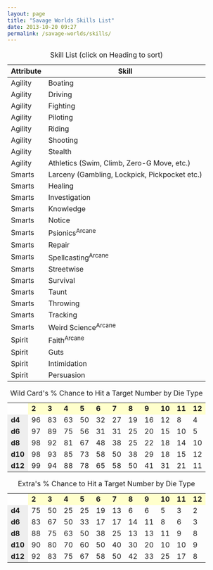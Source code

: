 ```yaml
---
layout: page
title: "Savage Worlds Skills List"
date: 2013-10-20 09:27
permalink: /savage-worlds/skills/
---
```


<table id='sorted' class='table table-condensed tablesorter zebra-striped'>
  <caption>Skill List (click on Heading to sort)</caption>
  <thead>
    <tr>
      <th>Attribute</th>
      <th>Skill</th>
    </tr>
  </thead>
  <tbody>
    <tr>
      <td>Agility</td>
      <td>Boating</td>
    </tr>
    <tr>
      <td>Agility</td>
      <td>Driving</td>
    </tr>
    <tr>
      <td>Agility</td>
      <td>Fighting</td>
    </tr>
    <tr>
      <td>Agility</td>
      <td>Piloting</td>
    </tr>
    <tr>
      <td>Agility</td>
      <td>Riding</td>
    </tr>
    <tr>
      <td>Agility</td>
      <td>Shooting</td>
    </tr>
    <tr>
      <td>Agility</td>
      <td>Stealth</td>
    </tr>
    <tr>
      <td>Agility</td>
      <td>Athletics (Swim, Climb, Zero-G Move, etc.)</td>
    </tr>
    <tr>
      <td>Smarts</td>
      <td>Larceny (Gambling, Lockpick, Pickpocket etc.)</td>
    </tr>
    <tr>
      <td>Smarts</td>
      <td>Healing</td>
    </tr>
    <tr>
      <td>Smarts</td>
      <td>Investigation</td>
    </tr>
    <tr>
      <td>Smarts</td>
      <td>Knowledge</td>
    </tr>
    <tr>
      <td>Smarts</td>
      <td>Notice</td>
    </tr>
    <tr>
      <td>Smarts</td>
      <td>Psionics<sup>Arcane</sup></td>
    </tr>
    <tr>
      <td>Smarts</td>
      <td>Repair</td>
    </tr>
    <tr>
      <td>Smarts</td>
      <td>Spellcasting<sup>Arcane</sup></td>
    </tr>
    <tr>
      <td>Smarts</td>
      <td>Streetwise</td>
    </tr>
    <tr>
      <td>Smarts</td>
      <td>Survival</td>
    </tr>
      <tr>
      <td>Smarts</td>
      <td>Taunt</td>
    </tr>
    <tr>
      <td>Smarts</td>
      <td>Throwing</td>
    </tr>
    <tr>
      <td>Smarts</td>
      <td>Tracking</td>
    </tr>
    <tr>
      <td>Smarts</td>
      <td>Weird Science<sup>Arcane</sup></td>
    </tr>
    <tr>
      <td>Spirit</td>
      <td>Faith<sup>Arcane</sup></td>
    </tr>
    <tr>
      <td>Spirit</td>
      <td>Guts</td>
    </tr>
    <tr>
      <td>Spirit</td>
      <td>Intimidation</td>
    </tr>
    <tr>
      <td>Spirit</td>
      <td>Persuasion</td>
    </tr>
  </tbody>
</table>

<table class='table table-condensed table-bordered'>
    <caption>Wild Card's % Chance to Hit a Target Number by Die Type</caption>
    <tr bgcolor="#FFFFCC">
        <td bgcolor="#FFFFFF">&nbsp;</td>
        <td class='centered'><b>2</b></td>
        <td class='centered'><b>3</b></td>
        <td class='centered'><b>4</b></td>
        <td class='centered'><b>5</b></td>
        <td class='centered'><b>6</b></td>
        <td class='centered'><b>7</b></td>
        <td class='centered'><b>8</b></td>
        <td class='centered'><b>9</b></td>
        <td class='centered'><b>10</b></td>
        <td class='centered'><b>11</b></td>
        <td class='centered'><b>12</b></td>
    </tr>
    <tr>
        <td bgcolor="#EEEEEE"><b>d4</b></td>
        <td class='right'>96</td>
        <td class='right'>83</td>
        <td class='right'>63</td>
        <td class='right'>50</td>
        <td class='right'>32</td>
        <td class='right'>27</td>
        <td class='right'>19</td>
        <td class='right'>16</td>
        <td class='right'>12</td>
        <td class='right'>8</td>
        <td class='right'>4</td>
    </tr>
    <tr>
        <td bgcolor="#EEEEEE"><b>d6</b></td>
        <td class='right'>97</td>
        <td class='right'>89</td>
        <td class='right'>75</td>
        <td class='right'>56</td>
        <td class='right'>31</td>
        <td class='right'>31</td>
        <td class='right'>25</td>
        <td class='right'>20</td>
        <td class='right'>15</td>
        <td class='right'>10</td>
        <td class='right'>5</td>
    </tr>
    <tr>
        <td bgcolor="#EEEEEE"><b>d8</b></td>
        <td class='right'>98</td>
        <td class='right'>92</td>
        <td class='right'>81</td>
        <td class='right'>67</td>
        <td class='right'>48</td>
        <td class='right'>38</td>
        <td class='right'>25</td>
        <td class='right'>22</td>
        <td class='right'>18</td>
        <td class='right'>14</td>
        <td class='right'>10</td>
    </tr>
    <tr>
        <td bgcolor="#EEEEEE"><b>d10</b></td>
        <td class='right'>98</td>
        <td class='right'>93</td>
        <td class='right'>85</td>
        <td class='right'>73</td>
        <td class='right'>58</td>
        <td class='right'>50</td>
        <td class='right'>38</td>
        <td class='right'>29</td>
        <td class='right'>18</td>
        <td class='right'>15</td>
        <td class='right'>12</td>
    </tr>
    <tr>
        <td bgcolor="#EEEEEE"><b>d12</b></td>
        <td class='right'>99</td>
        <td class='right'>94</td>
        <td class='right'>88</td>
        <td class='right'>78</td>
        <td class='right'>65</td>
        <td class='right'>58</td>
        <td class='right'>50</td>
        <td class='right'>41</td>
        <td class='right'>31</td>
        <td class='right'>21</td>
        <td class='right'>11</td>
    </tr>
</table>

<table class='table table-condensed'>
    <caption>Extra's % Chance to Hit a Target Number by Die Type</caption>
    <tr bgcolor="#FFFFCC">
        <td bgcolor="#FFFFFF">&nbsp;</td>
        <td class='centered'><b>2</b></td>
        <td class='centered'><b>3</b></td>
        <td class='centered'><b>4</b></td>
        <td class='centered'><b>5</b></td>
        <td class='centered'><b>6</b></td>
        <td class='centered'><b>7</b></td>
        <td class='centered'><b>8</b></td>
        <td class='centered'><b>9</b></td>
        <td class='centered'><b>10</b></td>
        <td class='centered'><b>11</b></td>
        <td class='centered'><b>12</b></td>
    </tr>
    <tr>
        <td bgcolor="#EEEEEE"><b>d4</b></td>
        <td class='right'>75</td>
        <td class='right'>50</td>
        <td class='right'>25</td>
        <td class='right'>25</td>
        <td class='right'>19</td>
        <td class='right'>13</td>
        <td class='right'>6</td>
        <td class='right'>6</td>
        <td class='right'>5</td>
        <td class='right'>3</td>
        <td class='right'>2</td>
    </tr>
    <tr>
        <td bgcolor="#EEEEEE"><b>d6</b></td>
        <td class='right'>83</td>
        <td class='right'>67</td>
        <td class='right'>50</td>
        <td class='right'>33</td>
        <td class='right'>17</td>
        <td class='right'>17</td>
        <td class='right'>14</td>
        <td class='right'>11</td>
        <td class='right'>8</td>
        <td class='right'>6</td>
        <td class='right'>3</td>
    </tr>
    <tr>
        <td bgcolor="#EEEEEE"><b>d8</b></td>
        <td class='right'>88</td>
        <td class='right'>75</td>
        <td class='right'>63</td>
        <td class='right'>50</td>
        <td class='right'>38</td>
        <td class='right'>25</td>
        <td class='right'>13</td>
        <td class='right'>13</td>
        <td class='right'>11</td>
        <td class='right'>9</td>
        <td class='right'>8</td>
    </tr>
    <tr>
        <td bgcolor="#EEEEEE"><b>d10</b></td>
        <td class='right'>90</td>
        <td class='right'>80</td>
        <td class='right'>70</td>
        <td class='right'>60</td>
        <td class='right'>50</td>
        <td class='right'>40</td>
        <td class='right'>30</td>
        <td class='right'>20</td>
        <td class='right'>10</td>
        <td class='right'>10</td>
        <td class='right'>9</td>
    </tr>
    <tr>
        <td bgcolor="#EEEEEE"><b>d12</b></td>
        <td class='right'>92</td>
        <td class='right'>83</td>
        <td class='right'>75</td>
        <td class='right'>67</td>
        <td class='right'>58</td>
        <td class='right'>50</td>
        <td class='right'>42</td>
        <td class='right'>33</td>
        <td class='right'>25</td>
        <td class='right'>17</td>
        <td class='right'>8</td>
    </tr>
</table>
